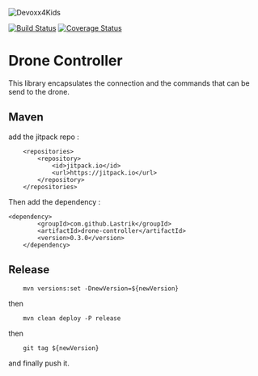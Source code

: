 ![Devoxx4Kids](http://www.devoxx4kids.de/wp-content/uploads/2015/07/cropped-header_hp.jpg)

[![Build Status](https://travis-ci.org/Devoxx4KidsDE/drone-controller.svg?branch=master)](https://travis-ci.org/Devoxx4KidsDE/drone-controller)
[![Coverage Status](https://coveralls.io/repos/github/Devoxx4KidsDE/drone-controller/badge.svg?branch=master)](https://coveralls.io/github/Devoxx4KidsDE/drone-controller?branch=master)

# Drone Controller

This library encapsulates the connection and the commands that can be send to the drone.

## Maven

add the jitpack repo : 

		<repositories>
			<repository>
				<id>jitpack.io</id>
				<url>https://jitpack.io</url>
			</repository>
		</repositories>
		
Then add the dependency : 

	<dependency>
            <groupId>com.github.Lastrik</groupId>
            <artifactId>drone-controller</artifactId>
            <version>0.3.0</version>
        </dependency>

		
## Release

        mvn versions:set -DnewVersion=${newVersion}

then

        mvn clean deploy -P release

then

        git tag ${newVersion}

and finally push it.